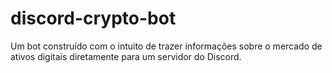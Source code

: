 # discord-crypto-bot
Um bot construído com o intuito de trazer informações sobre o mercado de ativos digitais diretamente para um servidor do Discord.
